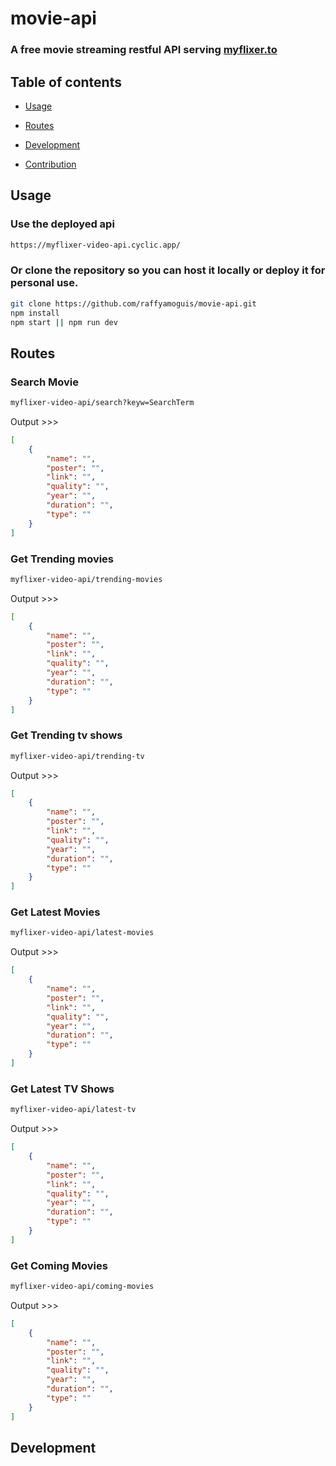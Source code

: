 # movie-api
### A free movie streaming restful API serving [myflixer.to](https://myflixer.to) 

## Table of contents

- [Usage](#usage)

- [Routes](#routes)

- [Development](#development)

- [Contribution](#contribution)

## Usage
### Use the deployed api
```sh
https://myflixer-video-api.cyclic.app/
```
### Or clone the repository so you can host it locally or deploy it for personal use.
```sh
git clone https://github.com/raffyamoguis/movie-api.git
npm install
npm start || npm run dev
```

## Routes
### Search Movie
```sh
myflixer-video-api/search?keyw=SearchTerm
```
Output >>>
```json
[
    {
        "name": "",
        "poster": "",
        "link": "",
        "quality": "",
        "year": "",
        "duration": "",
        "type": ""
    }
]
```
### Get Trending movies
```sh
myflixer-video-api/trending-movies
```
Output >>>
```json
[
    {
        "name": "",
        "poster": "",
        "link": "",
        "quality": "",
        "year": "",
        "duration": "",
        "type": ""
    }
]
```
### Get Trending tv shows
```sh
myflixer-video-api/trending-tv
```
Output >>>
```json
[
    {
        "name": "",
        "poster": "",
        "link": "",
        "quality": "",
        "year": "",
        "duration": "",
        "type": ""
    }
]
```

### Get Latest Movies
```sh
myflixer-video-api/latest-movies
```
Output >>>
```json
[
    {
        "name": "",
        "poster": "",
        "link": "",
        "quality": "",
        "year": "",
        "duration": "",
        "type": ""
    }
]
```
### Get Latest TV Shows
```sh
myflixer-video-api/latest-tv
```
Output >>>
```json
[
    {
        "name": "",
        "poster": "",
        "link": "",
        "quality": "",
        "year": "",
        "duration": "",
        "type": ""
    }
]
```
### Get Coming Movies
```sh
myflixer-video-api/coming-movies
```
Output >>>
```json
[
    {
        "name": "",
        "poster": "",
        "link": "",
        "quality": "",
        "year": "",
        "duration": "",
        "type": ""
    }
]
```

## Development

